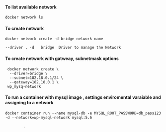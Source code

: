 
#### To list available network 

```
docker network ls
```
#### To create network
```
docker network create -d bridge network name

--driver , -d	bridge	Driver to manage the Network
```
#### To create network with gatweay, subnetmask options 
```
 docker network create \
  --driver=bridge \
  --subnet=182.18.0.1/24 \
  --gateway=182.18.0.1 \
 wp_mysq-network
 ```
 #### To run a container with mysql image , settings enviromental varaiable and assigning to a network
 
 ```
 docker container run --name mysql-db -e MYSQL_ROOT_PASSWORD=db_pass123 -d --network=wp-mysql-network mysql:5.6
 ```
 










 
 





            

            .
           





